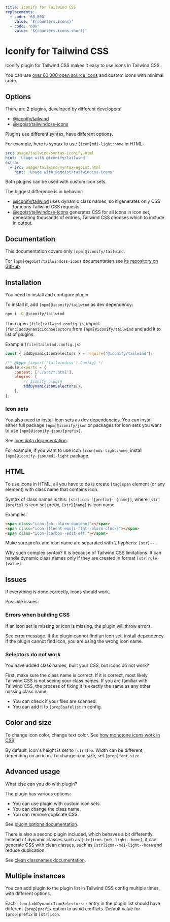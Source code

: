 ```yaml
title: Iconify for Tailwind CSS
replacements:
  - code: '60,000'
    value: '${counters.icons}'
  - code: '60k'
    value: '${counters.icons-short}'
```

# Iconify for Tailwind CSS

Iconify plugin for Tailwind CSS makes it easy to use icons in Tailwind CSS.

You can use [over 60,000 open source icons](/docs/icons/icon-data.md) and custom icons with minimal code.

## Options

There are 2 plugins, developed by different developers:

- [@iconify/tailwind](https://github.com/iconify/iconify/tree/main/plugins/tailwind)
- [@egoist/tailwindcss-icons](https://github.com/egoist/tailwindcss-icons)

Plugins use different syntax, have different options.

For example, here is syntax to use `[icon]mdi-light:home` in HTML:

```yaml
src: usage/tailwind/syntax-iconify.html
hint: 'Usage with @iconify/tailwind'
extra:
  - src: usage/tailwind/syntax-egoist.html
    hint: 'Usage with @egoist/tailwindcss-icons'
```

Both plugins can be used with custom icon sets.

The biggest difference is in behavior:

- [@iconify/tailwind](https://github.com/iconify/iconify/tree/main/plugins/tailwind) uses dynamic class names, so it generates only CSS for icons Tailwind CSS requests.
- [@egoist/tailwindcss-icons](https://github.com/egoist/tailwindcss-icons) generates CSS for all icons in icon set, generating thousands of entries, Tailwind CSS chooses which to include in output.

## Documentation

This documentation covers only `[npm]@iconify/tailwind`.

For `[npm]@egoist/tailwindcss-icons` documentation see [its repository on GitHub](https://github.com/egoist/tailwindcss-icons).

## Installation

You need to install and configure plugin.

To install it, add `[npm]@iconify/tailwind` as dev dependency:

```sh
npm i -D @iconify/tailwind
```

Then open `[file]tailwind.config.js`, import `[func]addDynamicIconSelectors` from `[npm]@iconify/tailwind` and add it to list of plugins.

Example `[file]tailwind.config.js`:

```js
const { addDynamicIconSelectors } = require('@iconify/tailwind');

/** @type {import('tailwindcss').Config} */
module.exports = {
	content: ['./src/*.html'],
	plugins: [
		// Iconify plugin
		addDynamicIconSelectors(),
	],
};
```

### Icon sets

You also need to install icon sets as dev dependencies. You can install either full package `[npm]@iconify/json` or packages for icon sets you want to use `[npm]@iconify-json/{prefix}`.

See [icon data documentation](/docs/icons/icon-data.md).

For example, if you want to use icon `[icon]mdi-light:home`, install `[npm]@iconify-json/mdi-light` package.

## HTML

To use icons in HTML, all you have to do is create `[tag]span` element (or any element) with class name that contains icon.

Syntax of class names is this: `[str]icon-[{prefix}--{name}]`, where `[str]{prefix}` is icon set prefix, `[str]{name}` is icon name.

Examples:

```html
<span class="icon-[ph--alarm-duotone]"></span>
<span class="icon-[fluent-emoji-flat--alarm-clock]"></span>
<span class="icon-[carbon--edit-off]"></span>
```

Make sure prefix and icon name are separated with 2 hyphens: `[str]--`.

Why such complex syntax? It is because of Tailwind CSS limitations. It can handle dynamic class names only if they are created in format `[str]rule-[value]`.

## Issues

If everything is done correctly, icons should work.

Possible issues:

### Errors when building CSS

If an icon set is missing or icon is missing, the plugin will throw errors.

See error message. If the plugin cannot find an icon set, install dependency. If the plugin cannot find icon, you are using the wrong icon name.

### Selectors do not work

You have added class names, built your CSS, but icons do not work?

First, make sure the class name is correct. If it is correct, most likely Tailwind CSS is not seeing your class names. If you are familiar with Tailwind CSS, the process of fixing it is exactly the same as any other missing class name:

- You can check if your files are scanned.
- You can add it to `[prop]safelist` in config.

## Color and size

To change icon color, change text color. See [how monotone icons work in CSS](../index.md#monotone).

By default, icon's height is set to `[str]1em`. Width can be different, depending on an icon. To change icon size, set `[prop]font-size`.

## Advanced usage

What else can you do with plugin?

The plugin has various options:

- You can use plugin with custom icon sets.
- You can change the class name.
- You can remove duplicate CSS.

See [plugin options documentation](./options.md).

There is also a second plugin included, which behaves a bit differently. Instead of dynamic classes such as `[str]icon-[mdi-light--home]`, it can generate CSS with clean classes, such as `[str]icon--mdi-light--home` and reduce duplication.

See [clean classnames documentation](./clean.md).

## Multiple instances

You can add plugin to the plugin list in Tailwind CSS config multiple times, with different options.

Each `[func]addDynamicIconSelectors()` entry in the plugin list should have different `[prop]prefix` option to avoid conflicts. Default value for `[prop]prefix` is `[str]icon`.
